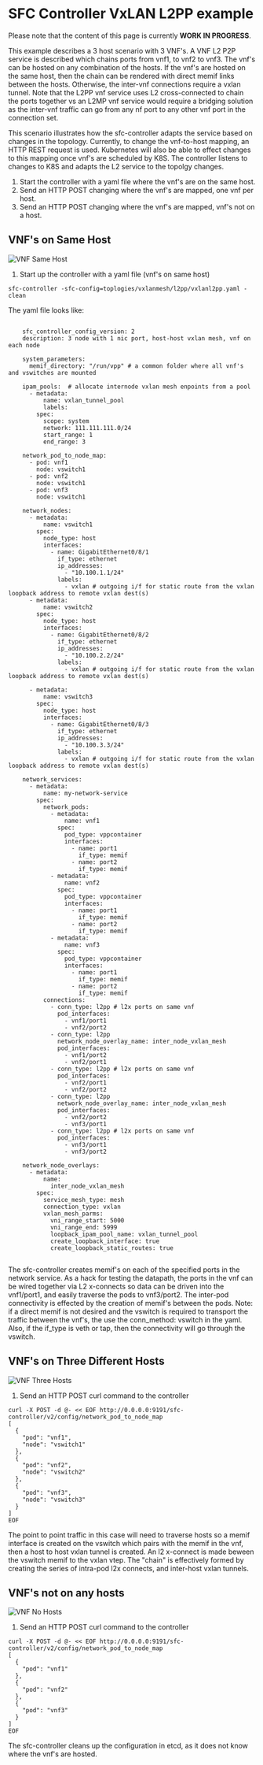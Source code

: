 # SFC Controller VxLAN L2PP example

Please note that the content of this page is currently **WORK IN PROGRESS**.

This example describes a 3 host scenario with 3 VNF's.  A VNF L2 P2P service
is described which chains ports from vnf1, to vnf2 to vnf3.  The vnf's can
be hosted on any combination of the hosts.  If the vnf's are hosted on the
same host, then the chain can be rendered with direct memif links between
the hosts.  Otherwise, the inter-vnf connections require a vxlan tunnel.
Note that the L2PP vnf service uses L2 cross-connected to chain the ports
together vs an L2MP vnf service would require a bridging solution as the
inter-vnf traffic can go from any nf port to any other vnf port in the connection
set.

This scenario illustrates how the sfc-controller adapts the service based on
changes in the topology.  Currently, to change the vnf-to-host mapping, an
HTTP REST request is used.  Kubernetes will also be able to effect changes
to this mapping once vnf's are scheduled by K8S.  The controller listens to
changes to K8S and adapts the L2 service to the topolgy changes.

1) Start the controller with a yaml file where the vnf's are on the same host.
2) Send an HTTP POST changing where the vnf's are mapped, one vnf per host.
3) Send an HTTP POST changing where the vnf's are mapped, vnf's not on a host.  

## VNF's on Same Host

![VNF Same Host](vxlan_1.png "VNF Same Host")

1. Start up the controller with a yaml file (vnf's on same host)

```
sfc-controller -sfc-config=toplogies/vxlanmesh/l2pp/vxlanl2pp.yaml -clean
```

The yaml file looks like:
```

    sfc_controller_config_version: 2
    description: 3 node with 1 nic port, host-host vxlan mesh, vnf on each node
    
    system_parameters:
      memif_directory: "/run/vpp" # a common folder where all vnf's and vswitches are mounted

    ipam_pools:  # allocate internode vxlan mesh enpoints from a pool
      - metadata:
          name: vxlan_tunnel_pool
          labels:
        spec:
          scope: system
          network: 111.111.111.0/24
          start_range: 1
          end_range: 3

    network_pod_to_node_map:
      - pod: vnf1
        node: vswitch1
      - pod: vnf2
        node: vswitch1
      - pod: vnf3
        node: vswitch1
        
    network_nodes:
      - metadata:
          name: vswitch1
        spec:
          node_type: host
          interfaces:
            - name: GigabitEthernet0/8/1
              if_type: ethernet
              ip_addresses:
                - "10.100.1.1/24"
              labels:
                - vxlan # outgoing i/f for static route from the vxlan loopback address to remote vxlan dest(s)
      - metadata:
          name: vswitch2
        spec:
          node_type: host
          interfaces:
            - name: GigabitEthernet0/8/2
              if_type: ethernet
              ip_addresses:
                - "10.100.2.2/24"
              labels:
                - vxlan # outgoing i/f for static route from the vxlan loopback address to remote vxlan dest(s)

      - metadata:
          name: vswitch3
        spec:
          node_type: host
          interfaces:
            - name: GigabitEthernet0/8/3
              if_type: ethernet
              ip_addresses:
                - "10.100.3.3/24"
              labels:
                - vxlan # outgoing i/f for static route from the vxlan loopback address to remote vxlan dest(s)

    network_services:
      - metadata:
          name: my-network-service
        spec:
          network_pods:
            - metadata:
                name: vnf1
              spec:
                pod_type: vppcontainer
                interfaces:
                  - name: port1
                    if_type: memif
                  - name: port2
                    if_type: memif
            - metadata:
                name: vnf2
              spec:
                pod_type: vppcontainer
                interfaces:
                  - name: port1
                    if_type: memif
                  - name: port2
                    if_type: memif                    
            - metadata:
                name: vnf3
              spec:
                pod_type: vppcontainer
                interfaces:
                  - name: port1
                    if_type: memif
                  - name: port2
                    if_type: memif                  
          connections:
            - conn_type: l2pp # l2x ports on same vnf
              pod_interfaces:
                - vnf1/port1
                - vnf2/port2
            - conn_type: l2pp
              network_node_overlay_name: inter_node_vxlan_mesh
              pod_interfaces:
                - vnf1/port2
                - vnf2/port1
            - conn_type: l2pp # l2x ports on same vnf
              pod_interfaces:
                - vnf2/port1
                - vnf2/port2                
            - conn_type: l2pp
              network_node_overlay_name: inter_node_vxlan_mesh
              pod_interfaces:
                - vnf2/port2
                - vnf3/port1
            - conn_type: l2pp # l2x ports on same vnf
              pod_interfaces:
                - vnf3/port1
                - vnf3/port2                  

    network_node_overlays:
      - metadata:
          name:
            inter_node_vxlan_mesh
        spec:
          service_mesh_type: mesh
          connection_type: vxlan
          vxlan_mesh_parms:
            vni_range_start: 5000
            vni_range_end: 5999
            loopback_ipam_pool_name: vxlan_tunnel_pool
            create_loopback_interface: true
            create_loopback_static_routes: true
            

```

The sfc-controller creates memif's on each of the specified ports in the network service.  As a hack
for testing the datapath, the ports in the vnf can be wired together via L2 x-connects so data can
be driven into the vnf1/port1, and easily traverse the pods to vnf3/port2.  The inter-pod connectivity
is effected by the creation of memif's between the pods.  Note: if a direct memif is not desired and
the vswitch is required to transport the traffic between the vnf's, the use the conn_method: vswitch
in the yaml.  Also, if the if_type is veth or tap, then the connectivity will go through the vswitch.


## VNF's on Three Different Hosts

![VNF Three Hosts](vxlan_3.png "VNF Three Hosts")

1. Send an HTTP POST curl command to the controller

```
curl -X POST -d @- << EOF http://0.0.0.0:9191/sfc-controller/v2/config/network_pod_to_node_map
[
  {
    "pod": "vnf1",
    "node": "vswitch1"
  },
  {
    "pod": "vnf2",
    "node": "vswitch2"
  },
  {
    "pod": "vnf3",
    "node": "vswitch3"
  }
]
EOF
```

The point to point traffic in this case will need to traverse hosts so a memif interface is created on the
vswitch which pairs with the memif in the vnf, then a host to host vxlan tunnel is created.  An l2
x-connect is made beween the vswitch memif to the vxlan vtep.  The "chain" is effectively formed by
creating the series of intra-pod l2x connects, and inter-host vxlan tunnels.



## VNF's not on any hosts

![VNF No Hosts](vxlan_0.png "VNF No Hosts")

1. Send an HTTP POST curl command to the controller

```
curl -X POST -d @- << EOF http://0.0.0.0:9191/sfc-controller/v2/config/network_pod_to_node_map
[
  {
    "pod": "vnf1"
  },
  {
    "pod": "vnf2"
  },
  {
    "pod": "vnf3"
  }
]
EOF
```
The sfc-controller cleans up the configuration in etcd, as it does not know where the vnf's
are hosted.

[0]: https://github.com/ligato/vpp-agent
[1]: https://fd.io/
[2]: https://github.com/ligato/cn-infra/blob/master/docs/readmes/cn_virtual_function.md
[3]: https://github.com/ligato/sfc-controller/tree/master/controller/cnpdriver
[4]: https://github.com/ligato/cn-infra
[5]: https://github.com/ligato/cn-infra/tree/master/core
[6]: https://hub.docker.com/r/ligato/sfc-controller/
[7]: docker/dev_vpp_agent/README.md#running-etcd-server-on-local-host
[8]: https://github.com/ligato/vpp-agent#quickstart